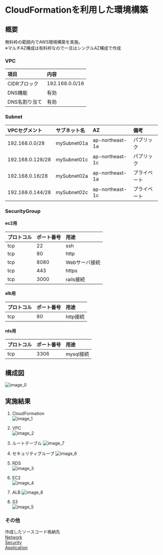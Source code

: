 # CloudFormationを利用した環境構築
## 概要
無料枠の範囲内でAWS環境構築を実施。  
※マルチAZ構成は有料枠なので一旦はシングルAZ構成で作成  

### VPC
|項目|内容|
| :--- | :--- |
|CIDRブロック|192.168.0.0/16|
|DNS機能|有効|
|DNS名割り当て|有効|

### Subnet
|VPCセグメント|サブネット名|AZ|備考|
| :--- | :--- | :--- | :--- |
|192.168.0.0/28|mySubnet01a|ap-northeast-1a|パブリック|
|192.168.0.128/28|mySubnet01c|ap-northeast-1c|パブリック|
|192.168.0.16/28|mySubnet02a|ap-northeast-1a|プライベート|
|192.168.0.144/28|mySubnet02c|ap-northeast-1c|プライベート|

### SecurityGroup
#### ec2用
|プロトコル|ポート番号|用途|
| :--- | :--- | :--- |
|tcp|22|ssh|
|tcp|80|http|
|tcp|8080|Webサーバ接続|
|tcp|443|https|
|tcp|3000|rails接続|

#### alb用
|プロトコル|ポート番号|用途|
| :--- | :--- | :--- |
|tcp|80|http接続|

#### rds用
|プロトコル|ポート番号|用途|
| :--- | :--- | :--- |
|tcp|3306|mysql接続|


## 構成図
![image_0](img/image_0.png) 

## 実施結果
1. CloudFormation  
![image_1](img/image_1.png)  

2. VPC  
![image_2](img/image_2.png)  

3. ルートテーブル
![image_7](img/image_7.png)  

4. セキュリティグループ
![image_6](img/image_6.png)  

5. RDS  
![image_3](img/image_3.png)  

6. EC2  
![image_4](img/image_4.png)  

7. ALB
![image_8](img/image_8.png)  

8. S3  
![image_5](img/image_5.png)  

### その他
作成したソースコード格納先  
[Network](source/Network-properties.yml)  
[Security](source/Security-properties.yml)  
[Application](source/App-properties.yml)  
